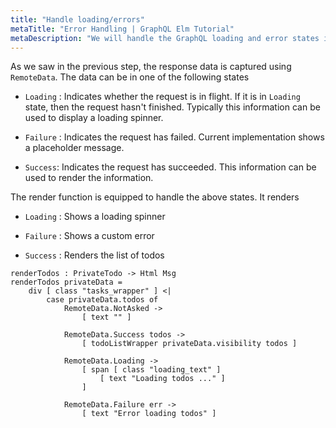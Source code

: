 ```yaml
---
title: "Handle loading/errors"
metaTitle: "Error Handling | GraphQL Elm Tutorial"
metaDescription: "We will handle the GraphQL loading and error states in elm app - loading and error "
---
```


As we saw in the previous step, the response data is captured using `RemoteData`. The data can be in one of the following states

- `Loading` : Indicates whether the request is in flight. If it is in `Loading` state, then the request hasn't finished. Typically this information can be used to display a loading spinner.

-  `Failure` : Indicates the request has failed. Current implementation shows a placeholder message.

- `Success`: Indicates the request has succeeded. This information can be used to render the information.

The render function is equipped to handle the above states. It renders
  - `Loading` : Shows a loading spinner

  - `Failure` : Shows a custom error

  - `Success` : Renders the list of todos

```
renderTodos : PrivateTodo -> Html Msg
renderTodos privateData =
    div [ class "tasks_wrapper" ] <|
        case privateData.todos of
            RemoteData.NotAsked ->
                [ text "" ]

            RemoteData.Success todos ->
                [ todoListWrapper privateData.visibility todos ]

            RemoteData.Loading ->
                [ span [ class "loading_text" ]
                    [ text "Loading todos ..." ]
                ]

            RemoteData.Failure err ->
                [ text "Error loading todos" ]
```
